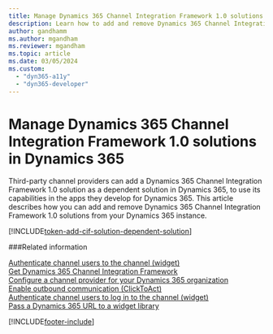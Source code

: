 ```yaml
---
title: Manage Dynamics 365 Channel Integration Framework 1.0 solutions
description: Learn how to add and remove Dynamics 365 Channel Integration Framework 1.0 components from exported solutions.
author: gandhamm
ms.author: mgandham
ms.reviewer: mgandham
ms.topic: article
ms.date: 03/05/2024
ms.custom: 
  - "dyn365-a11y"
  - "dyn365-developer"
---
```


# Manage Dynamics 365 Channel Integration Framework 1.0 solutions in Dynamics 365

Third-party channel providers can add a Dynamics 365 Channel Integration Framework 1.0 solution as a dependent solution in Dynamics 365, to use its capabilities in the apps they develop for Dynamics 365. This article describes how you can add and remove Dynamics 365 Channel Integration Framework 1.0 solutions from your Dynamics 365 instance.

[!INCLUDE[token-add-cif-solution-dependent-solution](../../shared/token-add-cif-solution-dependent-solution.md)]

###Related information

[Authenticate channel users to the channel (widget)](authenticate-channel-users.md)  
[Get Dynamics 365 Channel Integration Framework](get-channel-integration-framework.md)  
[Configure a channel provider for your Dynamics 365 organization](configure-channel-provider-channel-integration-framework.md)  
[Enable outbound communication (ClickToAct)](enable-outbound-communication-clicktoact.md)  
[Authenticate channel users to log in to the channel (widget)](authenticate-channel-users.md)  
[Pass a Dynamics 365 URL to a widget library](pass-url-widget-library.md)  


[!INCLUDE[footer-include](../../../includes/footer-banner.md)]
